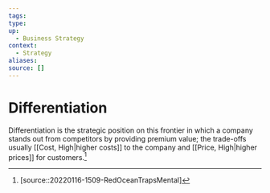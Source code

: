 ```yaml
---
tags:
type:
up:
  - Business Strategy
context:
  - Strategy
aliases:
source: []
---
```


# Differentiation

Differentiation is the strategic position on this frontier in which a company stands out from competitors by providing premium value; the trade-offs usually [[Cost, High|higher costs]] to the company and [[Price, High|higher prices]] for customers.[^1]

[^1]: [source::20220116-1509-RedOceanTrapsMental]

